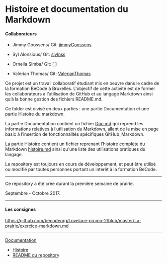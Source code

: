 # Histoire et documentation du Markdown
#### Collaborateurs
+ Jimmy Goossens/ Git: [jimmyGoossens]( https://github.com/jimmyGoossens)

+ Syl Alonsious/ Git: [slylnss]( https://github.com/slylnss)

+ Ornella Simba/ Git: [ ]
+ Valerian Thomas/ Git: [ValerianThomas]( https://github.com/ValerianThomas)


Ce projet est un travail collaboratif étudiant  mis en oeuvre dans le cadre de la formation BeCode à Bruxelles. L'objectif de cette activité est de former les collaborateurs à l’utilisation de GitHub et au langage Markdown ainsi qu’à la bonne gestion des fichiers README.md.

Ce folder est divisé en deux parties : une partie Documentation et une partie Histoire du markdown.

La partie Documentation contient un fichier [Doc.md](Doc/Doc.md) qui reprend les informations relatives à l’utilisation du Markdown, allant de la mise en page basic à l’insertion de fonctionnalités spécifiques GitHub_Markdown.

La partie Histoire contient un fichier reprenant l’histoire complète du Markdown [histoire.md](Histoire/README.md) ainsi qu'une liste des utilisations pratiques du langage.

Le repository est toujours en cours de développement, et peut être utilisé ou modifié par toutes personnes portant un interêt à la formation BeCode.
***
Ce repository a été crée durant la première semaine de prairie.

 Septembre - Octobre 2017.

***


#### Les consignes
https://github.com/becodeorg/Lovelace-promo-2/blob/master/La-prairie/exercice-markdown.md
***
[Documentation](https://github.com/jimmyGoossens/MKD-Project/blob/master/Doc/Doc.md)
+ [Histoire](https://github.com/jimmyGoossens/MKD-Project/blob/master/Histoire/Histoire.md)
+ [README du repository](https://github.com/jimmyGoossens/MKD-Project/blob/master/README.md)
